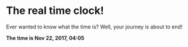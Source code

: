 # The real time clock!

Ever wanted to know what the time is? Well, your journey is about to end!

**The time is Nov 22, 2017, 04:05**